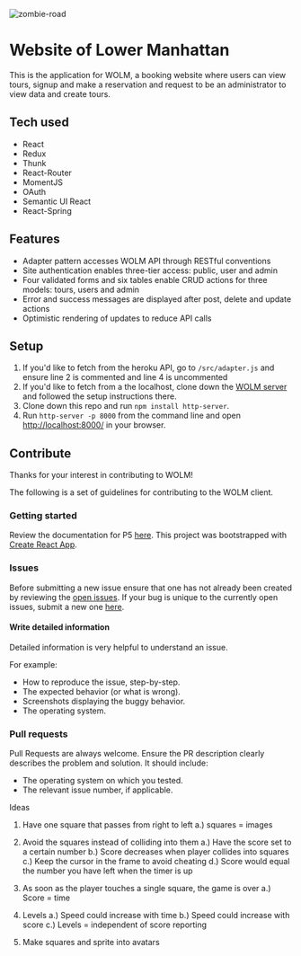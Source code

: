 
![zombie-road](https://user-images.githubusercontent.com/39240428/47937694-26672a00-dea7-11e8-9eb2-2d9c9a715d35.png)

# Website of Lower Manhattan
This is the application for WOLM, a booking website where users can view tours, signup and make a reservation and request to be an administrator to view data and create tours.

## Tech used
- React
- Redux
- Thunk
- React-Router
- MomentJS
- OAuth
- Semantic UI React
- React-Spring

## Features
- Adapter pattern accesses  WOLM API through RESTful conventions
- Site authentication enables three-tier access: public, user and admin
- Four validated forms and six tables enable CRUD actions for three models: tours, users and admin
- Error and success messages are displayed after post, delete and update actions
- Optimistic rendering of updates to reduce API calls

## Setup
1. If you'd like to fetch from the heroku API, go to `/src/adapter.js` and ensure line 2 is commented and line 4 is uncommented
2. If you'd like to fetch from a the localhost, clone down the [WOLM server](https://github.com/cmonkey03/wolm-server) and followed the setup instructions there.
3. Clone down this repo and run `npm install http-server`.
4. Run `http-server -p 8000` from the command line and open [http://localhost:8000/](http://localhost:8000/) in your browser.

## Contribute
Thanks for your interest in contributing to WOLM!

The following is a set of guidelines for contributing to the WOLM client.

### Getting started
Review the documentation for P5 [here](https://p5js.org/reference/).
This project was bootstrapped with [Create React App](https://github.com/facebook/create-react-app).

### Issues
Before submitting a new issue ensure that one has not already been created by reviewing the [open issues](https://github.com/cmonkey03/ZombieRoad/issues). If your bug is unique to the currently open issues, submit a new one [here](https://github.com/cmonkey03/ZombieRoad/issues/new).

#### Write detailed information
Detailed information is very helpful to understand an issue.

For example:
- How to reproduce the issue, step-by-step.
- The expected behavior (or what is wrong).
- Screenshots displaying the buggy behavior.
- The operating system.

### Pull requests
Pull Requests are always welcome. Ensure the PR description clearly describes the problem and solution. It should include:
- The operating system on which you tested.
- The relevant issue number, if applicable.


Ideas

1. Have one square that passes from right to left
  a.) squares = images
2. Avoid the squares instead of colliding into them
  a.) Have the score set to a certain number
  b.) Score decreases when player collides into squares
  c.) Keep the cursor in the frame to avoid cheating
  d.) Score would equal the number you have left when the timer is up
3. As soon as the player touches a single square, the game is over
  a.) Score = time
4. Levels
  a.) Speed could increase with time
  b.) Speed could increase with score
  c.) Levels = independent of score reporting

5. Make squares and sprite into avatars
